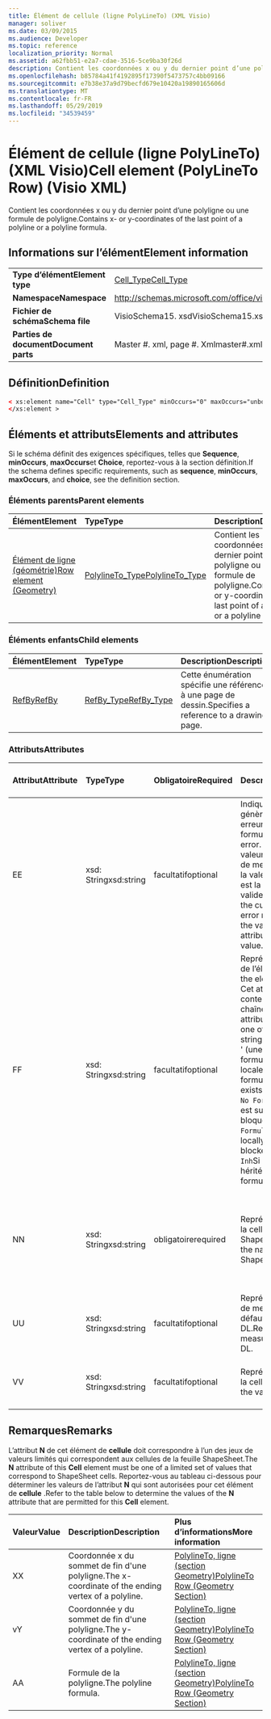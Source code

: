 ```yaml
---
title: Élément de cellule (ligne PolyLineTo) (XML Visio)
manager: soliver
ms.date: 03/09/2015
ms.audience: Developer
ms.topic: reference
localization_priority: Normal
ms.assetid: a62fbb51-e2a7-cdae-3516-5ce9ba30f26d
description: Contient les coordonnées x ou y du dernier point d’une polyligne ou une formule de polyligne.
ms.openlocfilehash: b85784a41f4192895f17390f5473757c4bb09166
ms.sourcegitcommit: e7b38e37a9d79becfd679e10420a19890165606d
ms.translationtype: MT
ms.contentlocale: fr-FR
ms.lasthandoff: 05/29/2019
ms.locfileid: "34539459"
---
```

# <a name="cell-element-polylineto-row-visio-xml"></a><span data-ttu-id="4e861-103">Élément de cellule (ligne PolyLineTo) (XML Visio)</span><span class="sxs-lookup"><span data-stu-id="4e861-103">Cell element (PolyLineTo Row) (Visio XML)</span></span>

<span data-ttu-id="4e861-104">Contient les coordonnées x ou y du dernier point d’une polyligne ou une formule de polyligne.</span><span class="sxs-lookup"><span data-stu-id="4e861-104">Contains x- or y-coordinates of the last point of a polyline or a polyline formula.</span></span>
  
## <a name="element-information"></a><span data-ttu-id="4e861-105">Informations sur l’élément</span><span class="sxs-lookup"><span data-stu-id="4e861-105">Element information</span></span>

|||
|:-----|:-----|
|<span data-ttu-id="4e861-106">**Type d’élément**</span><span class="sxs-lookup"><span data-stu-id="4e861-106">**Element type**</span></span> <br/> |[<span data-ttu-id="4e861-107">Cell_Type</span><span class="sxs-lookup"><span data-stu-id="4e861-107">Cell_Type</span></span>](cell_type-complextypevisio-xml.md) <br/> |
|<span data-ttu-id="4e861-108">**Namespace**</span><span class="sxs-lookup"><span data-stu-id="4e861-108">**Namespace**</span></span> <br/> |http://schemas.microsoft.com/office/visio/2012/main  <br/> |
|<span data-ttu-id="4e861-109">**Fichier de schéma**</span><span class="sxs-lookup"><span data-stu-id="4e861-109">**Schema file**</span></span> <br/> |<span data-ttu-id="4e861-110">VisioSchema15. xsd</span><span class="sxs-lookup"><span data-stu-id="4e861-110">VisioSchema15.xsd</span></span>  <br/> |
|<span data-ttu-id="4e861-111">**Parties de document**</span><span class="sxs-lookup"><span data-stu-id="4e861-111">**Document parts**</span></span> <br/> |<span data-ttu-id="4e861-112">Master #. xml, page #. Xml</span><span class="sxs-lookup"><span data-stu-id="4e861-112">master#.xml, page#.xml</span></span>  <br/> |
   
## <a name="definition"></a><span data-ttu-id="4e861-113">Définition</span><span class="sxs-lookup"><span data-stu-id="4e861-113">Definition</span></span>

```XML
< xs:element name="Cell" type="Cell_Type" minOccurs="0" maxOccurs="unbounded" >
</xs:element >
```

## <a name="elements-and-attributes"></a><span data-ttu-id="4e861-114">Éléments et attributs</span><span class="sxs-lookup"><span data-stu-id="4e861-114">Elements and attributes</span></span>

<span data-ttu-id="4e861-115">Si le schéma définit des exigences spécifiques, telles que **Sequence**, **minOccurs**, **maxOccurs**et **Choice**, reportez-vous à la section définition.</span><span class="sxs-lookup"><span data-stu-id="4e861-115">If the schema defines specific requirements, such as **sequence**, **minOccurs**, **maxOccurs**, and **choice**, see the definition section.</span></span> 
  
### <a name="parent-elements"></a><span data-ttu-id="4e861-116">Éléments parents</span><span class="sxs-lookup"><span data-stu-id="4e861-116">Parent elements</span></span>

|<span data-ttu-id="4e861-117">**Élément**</span><span class="sxs-lookup"><span data-stu-id="4e861-117">**Element**</span></span>|<span data-ttu-id="4e861-118">**Type**</span><span class="sxs-lookup"><span data-stu-id="4e861-118">**Type**</span></span>|<span data-ttu-id="4e861-119">**Description**</span><span class="sxs-lookup"><span data-stu-id="4e861-119">**Description**</span></span>|
|:-----|:-----|:-----|
|[<span data-ttu-id="4e861-120">Élément de ligne (géométrie)</span><span class="sxs-lookup"><span data-stu-id="4e861-120">Row element (Geometry)</span></span>](row-element-geometry-sectionvisio-xml.md) <br/> |[<span data-ttu-id="4e861-121">PolylineTo_Type</span><span class="sxs-lookup"><span data-stu-id="4e861-121">PolylineTo_Type</span></span>](polylineto_type-complextypevisio-xml.md) <br/> |<span data-ttu-id="4e861-122">Contient les coordonnées x ou y du dernier point d’une polyligne ou une formule de polyligne.</span><span class="sxs-lookup"><span data-stu-id="4e861-122">Contains x- or y-coordinates of the last point of a polyline or a polyline formula.</span></span>  <br/> |
   
### <a name="child-elements"></a><span data-ttu-id="4e861-123">Éléments enfants</span><span class="sxs-lookup"><span data-stu-id="4e861-123">Child elements</span></span>

|<span data-ttu-id="4e861-124">**Élément**</span><span class="sxs-lookup"><span data-stu-id="4e861-124">**Element**</span></span>|<span data-ttu-id="4e861-125">**Type**</span><span class="sxs-lookup"><span data-stu-id="4e861-125">**Type**</span></span>|<span data-ttu-id="4e861-126">**Description**</span><span class="sxs-lookup"><span data-stu-id="4e861-126">**Description**</span></span>|
|:-----|:-----|:-----|
|[<span data-ttu-id="4e861-127">RefBy</span><span class="sxs-lookup"><span data-stu-id="4e861-127">RefBy</span></span>](refby-element-cell_type-complextypevisio-xml.md) <br/> |[<span data-ttu-id="4e861-128">RefBy_Type</span><span class="sxs-lookup"><span data-stu-id="4e861-128">RefBy_Type</span></span>](refby_type-complextypevisio-xml.md) <br/> |<span data-ttu-id="4e861-129">Cette énumération spécifie une référence à une page de dessin.</span><span class="sxs-lookup"><span data-stu-id="4e861-129">Specifies a reference to a drawing page.</span></span>  <br/> |
   
### <a name="attributes"></a><span data-ttu-id="4e861-130">Attributs</span><span class="sxs-lookup"><span data-stu-id="4e861-130">Attributes</span></span>

|<span data-ttu-id="4e861-131">**Attribut**</span><span class="sxs-lookup"><span data-stu-id="4e861-131">**Attribute**</span></span>|<span data-ttu-id="4e861-132">**Type**</span><span class="sxs-lookup"><span data-stu-id="4e861-132">**Type**</span></span>|<span data-ttu-id="4e861-133">**Obligatoire**</span><span class="sxs-lookup"><span data-stu-id="4e861-133">**Required**</span></span>|<span data-ttu-id="4e861-134">**Description**</span><span class="sxs-lookup"><span data-stu-id="4e861-134">**Description**</span></span>|<span data-ttu-id="4e861-135">**Valeurs possibles**</span><span class="sxs-lookup"><span data-stu-id="4e861-135">**Possible values**</span></span>|
|:-----|:-----|:-----|:-----|:-----|
|<span data-ttu-id="4e861-136">E</span><span class="sxs-lookup"><span data-stu-id="4e861-136">E</span></span>  <br/> |<span data-ttu-id="4e861-137">xsd: String</span><span class="sxs-lookup"><span data-stu-id="4e861-137">xsd:string</span></span>  <br/> |<span data-ttu-id="4e861-138">facultatif</span><span class="sxs-lookup"><span data-stu-id="4e861-138">optional</span></span>  <br/> |<span data-ttu-id="4e861-139">Indique que la formule génère une erreur.</span><span class="sxs-lookup"><span data-stu-id="4e861-139">Indicates that the formula evaluates to an error.</span></span> <span data-ttu-id="4e861-140">La valeur **E** est la valeur actuelle (chaîne de message d’erreur); la valeur de l’attribut **V** est la dernière valeur valide.</span><span class="sxs-lookup"><span data-stu-id="4e861-140">The value of **E** is the current value (an error message string); the value of the **V** attribute is the last valid value.</span></span>  <br/> |<span data-ttu-id="4e861-141">Chaîne de message d’erreur.</span><span class="sxs-lookup"><span data-stu-id="4e861-141">An error message string.</span></span>  <br/> |
|<span data-ttu-id="4e861-142">F</span><span class="sxs-lookup"><span data-stu-id="4e861-142">F</span></span>  <br/> |<span data-ttu-id="4e861-143">xsd: String</span><span class="sxs-lookup"><span data-stu-id="4e861-143">xsd:string</span></span>  <br/> |<span data-ttu-id="4e861-144">facultatif</span><span class="sxs-lookup"><span data-stu-id="4e861-144">optional</span></span>  <br/> | <span data-ttu-id="4e861-145">Représente la formule de l’élément.</span><span class="sxs-lookup"><span data-stu-id="4e861-145">Represents the element's formula.</span></span> <span data-ttu-id="4e861-146">Cet attribut peut contenir l’une des chaînes suivantes:</span><span class="sxs-lookup"><span data-stu-id="4e861-146">This attribute can contain one of the following strings:</span></span>  <br/>  <span data-ttu-id="4e861-147">' (une formule) 'si la formule existe localement</span><span class="sxs-lookup"><span data-stu-id="4e861-147">'(some formula)' if the formula exists locally</span></span>  <br/>  <span data-ttu-id="4e861-148">`No Formula`Si la formule est supprimée ou bloquée localement</span><span class="sxs-lookup"><span data-stu-id="4e861-148">`No Formula` if the formula is locally deleted or blocked</span></span>  <br/>  <span data-ttu-id="4e861-149">`Inh`Si la formule est héritée.</span><span class="sxs-lookup"><span data-stu-id="4e861-149">`Inh` if the formula is inherited.</span></span>  <br/> |<span data-ttu-id="4e861-150">Une formule.</span><span class="sxs-lookup"><span data-stu-id="4e861-150">A formula.</span></span>  <br/> |
|<span data-ttu-id="4e861-151">N</span><span class="sxs-lookup"><span data-stu-id="4e861-151">N</span></span>  <br/> |<span data-ttu-id="4e861-152">xsd: String</span><span class="sxs-lookup"><span data-stu-id="4e861-152">xsd:string</span></span>  <br/> |<span data-ttu-id="4e861-153">obligatoire</span><span class="sxs-lookup"><span data-stu-id="4e861-153">required</span></span>  <br/> |<span data-ttu-id="4e861-154">Représente le nom de la cellule ShapeSheet.</span><span class="sxs-lookup"><span data-stu-id="4e861-154">Represents the name of the ShapeSheet cell.</span></span>  <br/> |<span data-ttu-id="4e861-155">Nom de la cellule ShapeSheet.</span><span class="sxs-lookup"><span data-stu-id="4e861-155">The name of the ShapeSheet cell.</span></span>  <br/> <span data-ttu-id="4e861-156">Consultez la section Remarques ci-dessous.</span><span class="sxs-lookup"><span data-stu-id="4e861-156">See the Remarks section below.</span></span>  <br/> |
|<span data-ttu-id="4e861-157">U</span><span class="sxs-lookup"><span data-stu-id="4e861-157">U</span></span>  <br/> |<span data-ttu-id="4e861-158">xsd: String</span><span class="sxs-lookup"><span data-stu-id="4e861-158">xsd:string</span></span>  <br/> |<span data-ttu-id="4e861-159">facultatif</span><span class="sxs-lookup"><span data-stu-id="4e861-159">optional</span></span>  <br/> |<span data-ttu-id="4e861-160">Représente une unité de mesure la valeur par défaut est DL.</span><span class="sxs-lookup"><span data-stu-id="4e861-160">Represents a unit of measure The default is DL.</span></span>  <br/> |<span data-ttu-id="4e861-161">Unités de la cellule.</span><span class="sxs-lookup"><span data-stu-id="4e861-161">The units of the cell.</span></span>  <br/> |
|<span data-ttu-id="4e861-162">V</span><span class="sxs-lookup"><span data-stu-id="4e861-162">V</span></span>  <br/> |<span data-ttu-id="4e861-163">xsd: String</span><span class="sxs-lookup"><span data-stu-id="4e861-163">xsd:string</span></span>  <br/> |<span data-ttu-id="4e861-164">facultatif</span><span class="sxs-lookup"><span data-stu-id="4e861-164">optional</span></span>  <br/> |<span data-ttu-id="4e861-165">Représente la valeur de la cellule.</span><span class="sxs-lookup"><span data-stu-id="4e861-165">Represents the value of the cell.</span></span>  <br/> |<span data-ttu-id="4e861-166">Valeur de la cellule ShapeSheet.</span><span class="sxs-lookup"><span data-stu-id="4e861-166">The value of the ShapeSheet cell.</span></span>  <br/> |
   
## <a name="remarks"></a><span data-ttu-id="4e861-167">Remarques</span><span class="sxs-lookup"><span data-stu-id="4e861-167">Remarks</span></span>

<span data-ttu-id="4e861-168">L’attribut **N** de cet élément de **cellule** doit correspondre à l’un des jeux de valeurs limités qui correspondent aux cellules de la feuille ShapeSheet.</span><span class="sxs-lookup"><span data-stu-id="4e861-168">The **N** attribute of this **Cell** element must be one of a limited set of values that correspond to ShapeSheet cells.</span></span> <span data-ttu-id="4e861-169">Reportez-vous au tableau ci-dessous pour déterminer les valeurs de l’attribut **N** qui sont autorisées pour cet élément de **cellule** .</span><span class="sxs-lookup"><span data-stu-id="4e861-169">Refer to the table below to determine the values of the **N** attribute that are permitted for this **Cell** element.</span></span> 
  
|<span data-ttu-id="4e861-170">**Valeur**</span><span class="sxs-lookup"><span data-stu-id="4e861-170">**Value**</span></span>|<span data-ttu-id="4e861-171">**Description**</span><span class="sxs-lookup"><span data-stu-id="4e861-171">**Description**</span></span>|<span data-ttu-id="4e861-172">**Plus d’informations**</span><span class="sxs-lookup"><span data-stu-id="4e861-172">**More information**</span></span>|
|:-----|:-----|:-----|
|<span data-ttu-id="4e861-173">X</span><span class="sxs-lookup"><span data-stu-id="4e861-173">X</span></span>  <br/> |<span data-ttu-id="4e861-174">Coordonnée x du sommet de fin d'une polyligne.</span><span class="sxs-lookup"><span data-stu-id="4e861-174">The x-coordinate of the ending vertex of a polyline.</span></span>  <br/> |[<span data-ttu-id="4e861-175">PolylineTo, ligne (section Geometry)</span><span class="sxs-lookup"><span data-stu-id="4e861-175">PolylineTo Row (Geometry Section)</span></span>](polylineto-row-geometry-section.md) <br/> |
|<span data-ttu-id="4e861-176">v</span><span class="sxs-lookup"><span data-stu-id="4e861-176">Y</span></span>  <br/> |<span data-ttu-id="4e861-177">Coordonnée y du sommet de fin d'une polyligne.</span><span class="sxs-lookup"><span data-stu-id="4e861-177">The y-coordinate of the ending vertex of a polyline.</span></span>  <br/> |[<span data-ttu-id="4e861-178">PolylineTo, ligne (section Geometry)</span><span class="sxs-lookup"><span data-stu-id="4e861-178">PolylineTo Row (Geometry Section)</span></span>](polylineto-row-geometry-section.md) <br/> |
|<span data-ttu-id="4e861-179">A</span><span class="sxs-lookup"><span data-stu-id="4e861-179">A</span></span>  <br/> |<span data-ttu-id="4e861-180">Formule de la polyligne.</span><span class="sxs-lookup"><span data-stu-id="4e861-180">The polyline formula.</span></span>  <br/> |[<span data-ttu-id="4e861-181">PolylineTo, ligne (section Geometry)</span><span class="sxs-lookup"><span data-stu-id="4e861-181">PolylineTo Row (Geometry Section)</span></span>](polylineto-row-geometry-section.md) <br/> |
   

